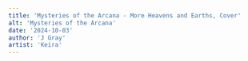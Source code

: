 ```yaml
---
title: 'Mysteries of the Arcana - More Heavens and Earths, Cover'
alt: 'Mysteries of the Arcana'
date: '2024-10-03'
author: 'J Gray'
artist: 'Keira'
---
```

